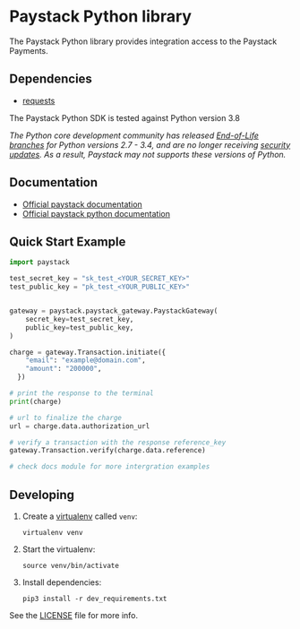 # Paystack Python library

The Paystack Python library provides integration access to the Paystack Payments.

## Dependencies

* [requests](http://docs.python-requests.org/en/latest/)

The Paystack Python SDK is tested against Python version 3.8

_The Python core development community has released [End-of-Life branches](https://devguide.python.org/devcycle/#end-of-life-branches) for Python versions 2.7 - 3.4, and are no longer receiving [security updates](https://devguide.python.org/#branchstatus). As a result, Paystack may not supports these versions of Python._

## Documentation

 * [Official paystack documentation](https://paystack.com/docs/api/)
 * [Official paystack python documentation](https://docs.readthedocs.io/en/stable/intro/getting-started-with-paystack-python.html)

## Quick Start Example

```python
import paystack

test_secret_key = "sk_test_<YOUR_SECRET_KEY>"
test_public_key = "pk_test_<YOUR_PUBLIC_KEY>"


gateway = paystack.paystack_gateway.PaystackGateway(
    secret_key=test_secret_key,
    public_key=test_public_key,
)

charge = gateway.Transaction.initiate({ 
    "email": "example@domain.com",
    "amount": "200000",
  })

# print the response to the terminal
print(charge)

# url to finalize the charge
url = charge.data.authorization_url

# verify a transaction with the response reference_key
gateway.Transaction.verify(charge.data.reference)

# check docs module for more intergration examples
```

## Developing

1. Create a [virtualenv](https://virtualenv.pypa.io/) called `venv`:

   ```
   virtualenv venv
   ```

2. Start the virtualenv:

   ```
   source venv/bin/activate
   ```

3. Install dependencies:

   ```
   pip3 install -r dev_requirements.txt
   ```

See the [LICENSE](LICENSE) file for more info.
